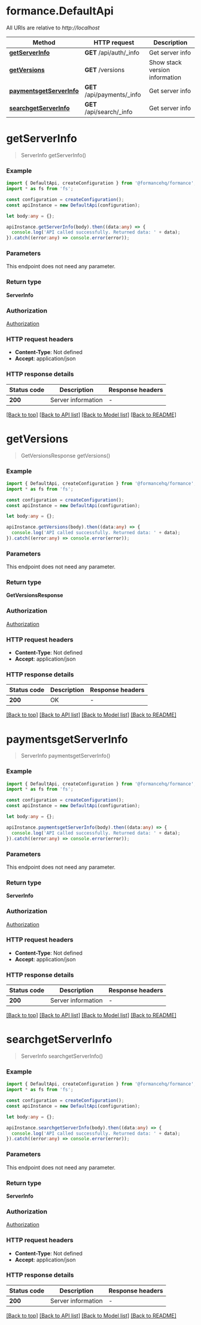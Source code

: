 # formance.DefaultApi

All URIs are relative to *http://localhost*

Method | HTTP request | Description
------------- | ------------- | -------------
[**getServerInfo**](DefaultApi.md#getServerInfo) | **GET** /api/auth/_info | Get server info
[**getVersions**](DefaultApi.md#getVersions) | **GET** /versions | Show stack version information
[**paymentsgetServerInfo**](DefaultApi.md#paymentsgetServerInfo) | **GET** /api/payments/_info | Get server info
[**searchgetServerInfo**](DefaultApi.md#searchgetServerInfo) | **GET** /api/search/_info | Get server info


# **getServerInfo**
> ServerInfo getServerInfo()


### Example


```typescript
import { DefaultApi, createConfiguration } from '@formancehq/formance';
import * as fs from 'fs';

const configuration = createConfiguration();
const apiInstance = new DefaultApi(configuration);

let body:any = {};

apiInstance.getServerInfo(body).then((data:any) => {
  console.log('API called successfully. Returned data: ' + data);
}).catch((error:any) => console.error(error));
```


### Parameters
This endpoint does not need any parameter.


### Return type

**ServerInfo**

### Authorization

[Authorization](README.md#Authorization)

### HTTP request headers

 - **Content-Type**: Not defined
 - **Accept**: application/json


### HTTP response details
| Status code | Description | Response headers |
|-------------|-------------|------------------|
**200** | Server information |  -  |

[[Back to top]](#) [[Back to API list]](README.md#documentation-for-api-endpoints) [[Back to Model list]](README.md#documentation-for-models) [[Back to README]](README.md)

# **getVersions**
> GetVersionsResponse getVersions()


### Example


```typescript
import { DefaultApi, createConfiguration } from '@formancehq/formance';
import * as fs from 'fs';

const configuration = createConfiguration();
const apiInstance = new DefaultApi(configuration);

let body:any = {};

apiInstance.getVersions(body).then((data:any) => {
  console.log('API called successfully. Returned data: ' + data);
}).catch((error:any) => console.error(error));
```


### Parameters
This endpoint does not need any parameter.


### Return type

**GetVersionsResponse**

### Authorization

[Authorization](README.md#Authorization)

### HTTP request headers

 - **Content-Type**: Not defined
 - **Accept**: application/json


### HTTP response details
| Status code | Description | Response headers |
|-------------|-------------|------------------|
**200** | OK |  -  |

[[Back to top]](#) [[Back to API list]](README.md#documentation-for-api-endpoints) [[Back to Model list]](README.md#documentation-for-models) [[Back to README]](README.md)

# **paymentsgetServerInfo**
> ServerInfo paymentsgetServerInfo()


### Example


```typescript
import { DefaultApi, createConfiguration } from '@formancehq/formance';
import * as fs from 'fs';

const configuration = createConfiguration();
const apiInstance = new DefaultApi(configuration);

let body:any = {};

apiInstance.paymentsgetServerInfo(body).then((data:any) => {
  console.log('API called successfully. Returned data: ' + data);
}).catch((error:any) => console.error(error));
```


### Parameters
This endpoint does not need any parameter.


### Return type

**ServerInfo**

### Authorization

[Authorization](README.md#Authorization)

### HTTP request headers

 - **Content-Type**: Not defined
 - **Accept**: application/json


### HTTP response details
| Status code | Description | Response headers |
|-------------|-------------|------------------|
**200** | Server information |  -  |

[[Back to top]](#) [[Back to API list]](README.md#documentation-for-api-endpoints) [[Back to Model list]](README.md#documentation-for-models) [[Back to README]](README.md)

# **searchgetServerInfo**
> ServerInfo searchgetServerInfo()


### Example


```typescript
import { DefaultApi, createConfiguration } from '@formancehq/formance';
import * as fs from 'fs';

const configuration = createConfiguration();
const apiInstance = new DefaultApi(configuration);

let body:any = {};

apiInstance.searchgetServerInfo(body).then((data:any) => {
  console.log('API called successfully. Returned data: ' + data);
}).catch((error:any) => console.error(error));
```


### Parameters
This endpoint does not need any parameter.


### Return type

**ServerInfo**

### Authorization

[Authorization](README.md#Authorization)

### HTTP request headers

 - **Content-Type**: Not defined
 - **Accept**: application/json


### HTTP response details
| Status code | Description | Response headers |
|-------------|-------------|------------------|
**200** | Server information |  -  |

[[Back to top]](#) [[Back to API list]](README.md#documentation-for-api-endpoints) [[Back to Model list]](README.md#documentation-for-models) [[Back to README]](README.md)

